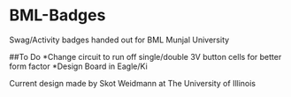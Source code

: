 # BML-Badges
Swag/Activity badges handed out for BML Munjal University

##To Do
*Change circuit to run off single/double 3V button cells for better form factor
*Design Board in Eagle/Ki

Current design made by Skot Weidmann at The University of Illinois